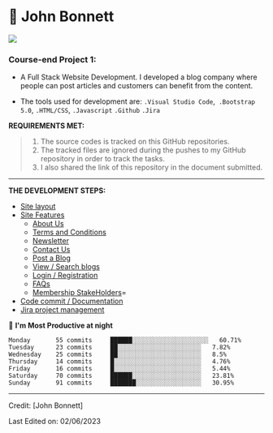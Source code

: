 # 🤵 John Bonnett
<p align="center">


![](https://camo.githubusercontent.com/992babdffd8c74a1502de375fbdf7e4d54773242/68747470733a2f2f6d656469612e67697068792e636f6d2f6d656469612f53576f536b4e36447854737a71494b4571762f67697068792e676966)
### Course-end Project 1:
- A Full Stack Website Development. I developed a blog company where people can post articles and customers can benefit from the content.

- The tools used for development are: ```.Visual Studio Code```,``` .Bootstrap 5.0```, ```.HTML/CSS```, ```.Javascript``` ```.Github``` ```.Jira```

**REQUIREMENTS MET:**


  >   1. The source codes is tracked on this GitHub repositories.
  > 2. The tracked files are ignored during the pushes to my GitHub repository in order to track the tasks.
  > 3. I also shared the link of this repository in the document submitted.

---


**THE DEVELOPMENT STEPS:**

* [Site layout](#markdown)
* [Site Features](#markdown-syntax-extensions)
  * [About Us](#multimarkdown-mmd)
  * [Terms and Conditions](#markdown-extra)
  * [Newsletter](#markdown-extended-mde)
  * [Contact Us](#multimarkdown-mmd)
  * [Post a Blog](#markdown-extra)
  * [View / Search blogs](#markdown-extended-mde)
  * [Login / Registration](#markdown-extended-mde)
  * [FAQs](#markdown-extended-mmd)
  * [Membership StakeHolders](#markdown-extended-mmd)=
* [Code commit / Documentation](#manuscripts)
* [Jira project management](#manuscripts)

<!--START_SECTION:waka-->

📅 **I'm Most Productive at night**

```text
Monday       55 commits     ██████░░░░░░░░░░░░░░░░░░░░░   60.71%
Tuesday      23 commits     ██░░░░░░░░░░░░░░░░░░░░░░░   7.82%
Wednesday    25 commits     ██░░░░░░░░░░░░░░░░░░░░░░░   8.5%
Thursday     14 commits     █░░░░░░░░░░░░░░░░░░░░░░░░   4.76%
Friday       16 commits     █░░░░░░░░░░░░░░░░░░░░░░░░   5.44%
Saturday     70 commits     ██████░░░░░░░░░░░░░░░░░░░   23.81%
Sunday       91 commits     ███████░░░░░░░░░░░░░░░░░░   30.95%

```

---

Credit: [John Bonnett]

Last Edited on: 02/06/2023
